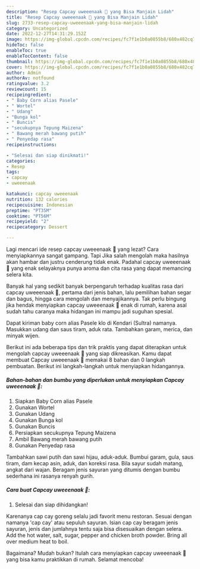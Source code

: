 ```yaml
---
description: "Resep Capcay uweeenaak 🫠 yang Bisa Manjain Lidah"
title: "Resep Capcay uweeenaak 🫠 yang Bisa Manjain Lidah"
slug: 2733-resep-capcay-uweeenaak-yang-bisa-manjain-lidah
category: Uncategorized
date: 2022-12-27T14:31:29.152Z
image: https://img-global.cpcdn.com/recipes/fc7f1e1b0a0855b8/680x482cq70/capcay-uweeenaak-foto-resep-utama.jpg
hideToc: false
enableToc: true
enableTocContent: false
thumbnail: https://img-global.cpcdn.com/recipes/fc7f1e1b0a0855b8/680x482cq70/capcay-uweeenaak-foto-resep-utama.jpg
cover: https://img-global.cpcdn.com/recipes/fc7f1e1b0a0855b8/680x482cq70/capcay-uweeenaak-foto-resep-utama.jpg
author: Admin
authorAv: notfound
ratingvalue: 3.2
reviewcount: 15
recipeingredient:
- " Baby Corn alias Pasele"
- " Wortel"
- " Udang"
- "Bunga kol"
- " Buncis"
- "secukupnya Tepung Maizena"
- " Bawang merah bawang putih"
- " Penyedap rasa"
recipeinstructions:

- "Selesai dan siap dinikmati!"
categories:
- Resep
tags:
- capcay
- uweeenaak

katakunci: capcay uweeenaak 
nutrition: 132 calories
recipecuisine: Indonesian
preptime: "PT35M"
cooktime: "PT56M"
recipeyield: "2"
recipecategory: Dessert

---
```



Lagi mencari ide resep capcay uweeenaak 🫠 yang lezat? Cara menyiapkannya sangat gampang. Tapi Jika salah mengolah maka hasilnya akan hambar dan justru cenderung tidak enak. Padahal capcay uweeenaak 🫠 yang enak selayaknya punya aroma dan cita rasa yang dapat memancing selera kita.


Banyak hal yang sedikit banyak berpengaruh terhadap kualitas rasa dari capcay uweeenaak 🫠, pertama dari jenis bahan, lalu pemilihan bahan segar dan bagus, hingga cara mengolah dan menyajikannya. Tak perlu bingung jika hendak menyiapkan capcay uweeenaak 🫠 enak di rumah, karena asal sudah tahu caranya maka hidangan ini mampu jadi suguhan spesial.

Dapat kiriman baby corn alias Pasele klo di Kendari (Sultra) namanya. Masukkan udang dan saus tiram, aduk rata. Tambahkan garam, merica, dan minyak wijen.


Berikut ini ada beberapa tips dan trik praktis yang dapat diterapkan untuk mengolah capcay uweeenaak 🫠 yang siap dikreasikan. Kamu dapat membuat Capcay uweeenaak 🫠 memakai 8 bahan dan 0 langkah pembuatan. Berikut ini langkah-langkah untuk menyiapkan hidangannya.

<!--inarticleads1-->

##### Bahan-bahan dan bumbu yang diperlukan untuk menyiapkan Capcay uweeenaak 🫠:

1. Siapkan  Baby Corn alias Pasele
1. Gunakan  Wortel
1. Gunakan  Udang
1. Gunakan Bunga kol
1. Gunakan  Buncis
1. Persiapkan secukupnya Tepung Maizena
1. Ambil  Bawang merah bawang putih
1. Gunakan  Penyedap rasa


Tambahkan sawi putih dan sawi hijau, aduk-aduk. Bumbui garam, gula, saus tiram, dam kecap asin, aduk, dan koreksi rasa. Bila sayur sudah matang, angkat dari wajan. Beragam jenis sayuran yang ditumis dengan bumbu sederhana ini rasanya renyah gurih. 

<!--inarticleads2-->

##### Cara buat Capcay uweeenaak 🫠:


1. Selesai dan siap dihidangkan!

Karenanya cap cay goreng selalu jadi favorit menu restoran. Sesuai dengan namanya &#39;cap cay&#39; atau sepuluh sayuran. Isian cap cay beragam jenis sayuran, jenis dan jumlahnya tentu saja bisa disesuaikan dengan selera. Add the hot water, salt, sugar, pepper and chicken broth powder. Bring all over medium heat to boil. 

Bagaimana? Mudah bukan? Itulah cara menyiapkan capcay uweeenaak 🫠 yang bisa kamu praktikkan di rumah. Selamat mencoba!
